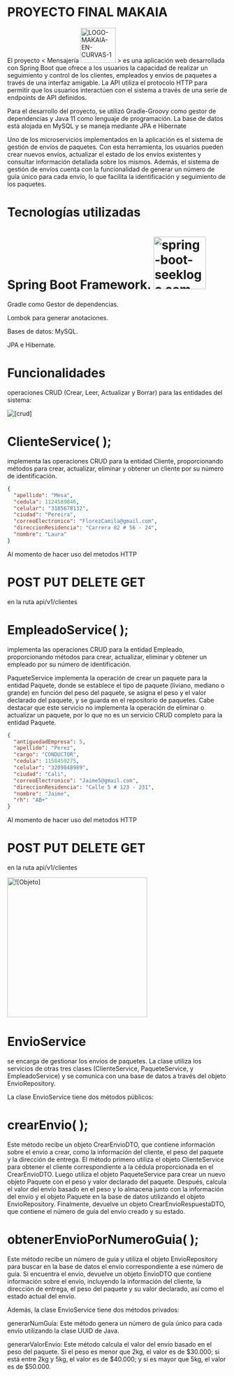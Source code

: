# PROYECTO FINAL MAKAIA

El proyecto < Mensajería <img alt="LOGO-MAKAIA-EN-CURVAS-1" src="https://github.com/EstebanCanoC/proyecto-integrador/assets/72243661/825120f0-6c28-459f-9d51-02ab572a5b84" width=80 > > es una aplicación web desarrollada con Spring Boot que ofrece a los usuarios la capacidad de realizar un seguimiento y control de los clientes, empleados y envíos de paquetes a través de una interfaz amigable. La API utiliza el protocolo HTTP para permitir que los usuarios interactúen con el sistema a través de una serie de endpoints de API definidos.

Para el desarrollo del proyecto, se utilizó Gradle-Groovy como gestor de dependencias y Java 11 como lenguaje de programación. La base de datos está alojada en MySQL y se maneja mediante JPA e Hibernate 

Uno de los microservicios implementados en la aplicación es el sistema de gestión de envíos de paquetes. Con esta herramienta, los usuarios pueden crear nuevos envíos, actualizar el estado de los envíos existentes y consultar información detallada sobre los mismos. Además, el sistema de gestión de envíos cuenta con la funcionalidad de generar un número de guía único para cada envío, lo que facilita la identificación y seguimiento de los paquetes.


# Tecnologías utilizadas

# Spring Boot Framework. <img alt="spring-boot-seeklogo com" src="https://github.com/EstebanCanoC/proyecto-integrador/assets/72243661/a16fc417-d28b-4456-a772-43650d20e99f" width=120>

Gradle como Gestor de dependencias.

Lombok para generar anotaciones.

Bases de datos: MySQL.

JPA e Hibernate.

# Funcionalidades

operaciones CRUD (Crear, Leer, Actualizar y Borrar) para las entidades del sistema:

<img alt="[crud]" src="https://github.com/EstebanCanoC/proyecto-integrador/assets/72243661/b8e6b220-92cc-4af5-810e-8cf09bbfae45">

# ClienteService( );

implementa las operaciones CRUD para la entidad Cliente, proporcionando métodos para crear, actualizar, eliminar y obtener un cliente por su número de identificación.

```json
{
  "apellido": "Mesa",
  "cedula": 1124589846,
  "celular": "3185678132",
  "ciudad": "Pereira",
  "correoElectronico": "FlorezCamila@gmail.com",
  "direccionResidencia": "Carrera 82 # 56 - 24",
  "nombre": "Laura"
}
```

Al momento de hacer uso del metodos HTTP
# POST PUT DELETE GET
en la ruta 
api/v1/clientes

# EmpleadoService( ); 

implementa las operaciones CRUD para la entidad Empleado, proporcionando métodos para crear, actualizar, eliminar y obtener un empleado por su número de identificación.

PaqueteService implementa la operación de crear un paquete para la entidad Paquete, donde se establece el tipo de paquete (liviano, mediano o grande) en función del peso del paquete, se asigna el peso y el valor declarado del paquete, y se guarda en el repositorio de paquetes. Cabe destacar que este servicio no implementa la operación de eliminar o actualizar un paquete, por lo que no es un servicio CRUD completo para la entidad Paquete.

```json
{
  "antiguedadEmpresa": 5,
  "apellido": "Perez",
  "cargo": "CONDUCTOR",
  "cedula": 1158459275,
  "celular": "3209848989",
  "ciudad": "Cali",
  "correoElectronico": "Jaime5@gmail.com",
  "direccionResidencia": "Calle 5 # 123 - 231",
  "nombre": "Jaime",
  "rh": "AB+"
}
```

Al momento de hacer uso del metodos HTTP
# POST PUT DELETE GET
en la ruta 
api/v1/clientes

<img alt="![Objeto]" src="https://github.com/EstebanCanoC/proyecto-integrador/assets/72243661/567e049e-f0c8-470c-bd48-d2b6aab5412f" width=320>

# EnvioService

se encarga de gestionar los envíos de paquetes. La clase utiliza los servicios de otras tres clases (ClienteService, PaqueteService, y EmpleadoService) y se comunica con una base de datos a través del objeto EnvioRepository.

La clase EnvioService tiene dos métodos públicos:

# crearEnvio( );

Este método recibe un objeto CrearEnvioDTO, que contiene información sobre el envío a crear, como la información del cliente, el peso del paquete y la dirección de entrega. El método primero utiliza el objeto ClienteService para obtener el cliente correspondiente a la cédula proporcionada en el CrearEnvioDTO. Luego utiliza el objeto PaqueteService para crear un nuevo objeto Paquete con el peso y valor declarado del paquete. Después, calcula el valor del envío basado en el peso y lo almacena junto con la información del envío y el objeto Paquete en la base de datos utilizando el objeto EnvioRepository. Finalmente, devuelve un objeto CrearEnvioRespuestaDTO, que contiene el número de guía del envío creado y su estado.

# obtenerEnvioPorNumeroGuia( );

Este método recibe un número de guía y utiliza el objeto EnvioRepository para buscar en la base de datos el envío correspondiente a ese número de guía. Si encuentra el envío, devuelve un objeto EnvioDTO que contiene información sobre el envío, incluyendo la información del cliente, la dirección de entrega, el peso del paquete y su valor declarado, así como el estado actual del envío.

Además, la clase EnvioService tiene dos métodos privados:

generarNumGuia: Este método genera un número de guía único para cada envío utilizando la clase UUID de Java.

generarValorEnvio: Este método calcula el valor del envío basado en el peso del paquete. Si el peso es menor que 2kg, el valor es de $30.000; si está entre 2kg y 5kg, el valor es de $40.000; y si es mayor que 5kg, el valor es de $50.000.

